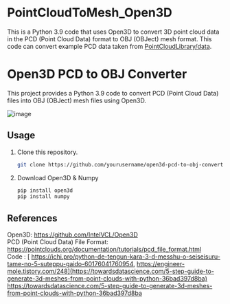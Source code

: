 # PointCloudToMesh_Open3D
 This is a Python 3.9 code that uses Open3D to convert 3D point cloud data in the PCD (Point Cloud Data) format to OBJ (OBJect) mesh format. This code can convert example PCD data taken from [PointCloudLibrary/data](https://github.com/PointCloudLibrary/data/blob/master/tutorials/ism_test_cat.pcd).

# Open3D PCD to OBJ Converter

This project provides a Python 3.9 code to convert PCD (Point Cloud Data) files into OBJ (OBJect) mesh files using Open3D.

![image](https://github.com/J2on/PointCloudToMesh_Open3D/assets/63008127/150a8571-bdc0-408a-8410-e26043e196fd)


## Usage

1. Clone this repository.

   ```bash
   git clone https://github.com/yourusername/open3d-pcd-to-obj-converter.git


2. Download Open3D & Numpy

   ```bash
   pip install open3d
   pip install numpy

## References
Open3D: https://github.com/IntelVCL/Open3D  <br>
PCD (Point Cloud Data) File Format: https://pointclouds.org/documentation/tutorials/pcd_file_format.html  <br>
Code : [ https://ichi.pro/python-de-tengun-kara-3-d-messhu-o-seiseisuru-tame-no-5-suteppu-gaido-60176041760954, https://engineer-mole.tistory.com/248](https://towardsdatascience.com/5-step-guide-to-generate-3d-meshes-from-point-clouds-with-python-36bad397d8ba)
https://towardsdatascience.com/5-step-guide-to-generate-3d-meshes-from-point-clouds-with-python-36bad397d8ba


